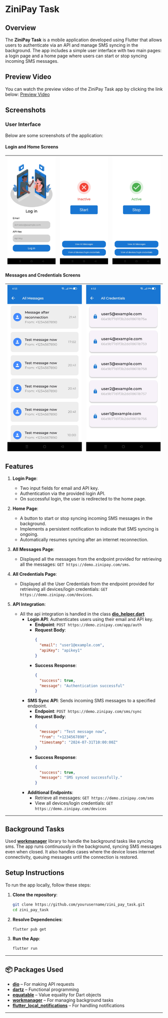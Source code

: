 # ZiniPay Task

## Overview
The **ZiniPay Task** is a mobile application developed using Flutter that allows users to authenticate via an API and manage SMS syncing in the background. The app includes a simple user interface with two main pages: a login page and a home page where users can start or stop syncing incoming SMS messages.

## Preview Video
You can watch the preview video of the ZiniPay Task app by clicking the link below:
[Preview Video](assets/images/preview_video/preview_video.mp4)

## Screenshots
### User Interface
Below are some screenshots of the application:

#### Login and Home Screens
| ![Login Screen](assets/images/preview_images/login.jpg) | ![Home Inactive](assets/images/preview_images/home_inactive.jpg) | ![Home Active](assets/images/preview_images/home_active.jpg) |
|-------------------------------------------|-----------------------------------------------------|-------------------------------------------------|

#### Messages and Credentials Screens
| ![Messages Screen](assets/images/preview_images/messages.jpg) | ![Credentials Screen](assets/images/preview_images/credentials.jpg) |
|------------------------------------------------|-----------------------------------------------------|

## Features
1. **Login Page**:
   - Two input fields for email and API key.
   - Authentication via the provided login API.
   - On successful login, the user is redirected to the home page.

2. **Home Page**:
   - A button to start or stop syncing incoming SMS messages in the background.
   - Implements a persistent notification to indicate that SMS syncing is ongoing.
   - Automatically resumes syncing after an internet reconnection.
  
3. **All Messages Page**:
   - Displayed all the messages from the endpoint provided for retrieving all the messages: `GET https://demo.zinipay.com/sms`.

4. **All Credentials Page**:
   - Displayed all the User Credentials from the endpoint provided for retrieving all devices/login credentials: `GET https://demo.zinipay.com/devices`.
  
4. **API Integration**:
   - All the api integration is handled in the class [**dio_helper.dart**](lib/src/features/data/helpers/dio_helper.dart)
      - **Login API**: Authenticates users using their email and API key.
        - **Endpoint**: `POST https://demo.zinipay.com/app/auth`
        - **Request Body**:
          ```json
          {
            "email": "user1@example.com",
            "apiKey": "apikey1"
          }
          ```
        - **Success Response**:
          ```json
          {
            "success": true,
            "message": "Authentication successful"
          }
          ```
      - **SMS Sync API**: Sends incoming SMS messages to a specified endpoint.
        - **Endpoint**: `POST https://demo.zinipay.com/sms/sync`
        - **Request Body**:
          ```json
          {
            "message": "Test message now",
            "from": "+1234567890",
            "timestamp": "2024-07-31T10:00:00Z"
          }
          ```
        - **Success Response**:
          ```json
          {
            "success": true,
            "message": "SMS synced successfully."
          }
          ```
      - **Additional Endpoints**: 
        - Retrieve all messages: `GET https://demo.zinipay.com/sms`
        - View all devices/login credentials: `GET https://demo.zinipay.com/devices`
---

## Background Tasks
Used [**workmanager**](https://pub.dev/packages/workmanager) library to handle the background tasks like syncing sms.
The app runs continuously in the background, syncing SMS messages even when closed. It also handles cases where the device loses internet connectivity, queuing messages until the connection is restored.

## Setup Instructions
To run the app locally, follow these steps:

1. **Clone the repository**:
   ```bash
   git clone https://github.com/yourusername/zini_pay_task.git
   cd zini_pay_task

2. **Resolve Dependencies**:
   ```bash
   flutter pub get

2. **Run the App**:
   ```bash
   flutter run
---

## 📦 Packages Used

- [**dio**](https://pub.dev/packages/dio) – For making API requests
- [**dartz**](https://pub.dev/packages/dartz) – Functional programming
- [**equatable**](https://pub.dev/packages/equatable) – Value equality for Dart objects
- [**workmanager**](https://pub.dev/packages/workmanager) – For managing background tasks
- [**flutter_local_notifications**](https://pub.dev/packages/flutter_local_notifications ) – For handling notifications
---
